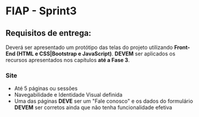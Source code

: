 # FIAP - Sprint3

## Requisitos de entrega:
Deverá ser apresentado um protótipo das telas do projeto utilizando **Front-End (HTML e CSS|Bootstrap e JavaScript)**. **DEVEM** ser aplicados os recursos apresentados nos capítulos **até a Fase 3**.

### Site
- Até 5 páginas ou sessões
- Navegabilidade e Identidade Visual definida
- Uma das páginas **DEVE** ser um "Fale conosco" e os dados do formulário **DEVEM** ser corretos ainda que não tenha funcionalidade efetiva